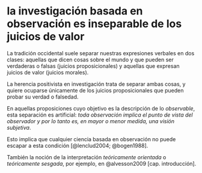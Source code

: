 # la investigación basada en observación es inseparable de los juicios de valor

La tradición occidental suele separar nuestras expresiones verbales en dos clases: aquellas que dicen cosas sobre el mundo y que pueden ser verdaderas o falsas (juicios proposicionales) y aquellas que expresan juicios de valor (juicios morales).

La herencia positivista en investigación trata de separar ambas cosas, y quiere ocuparse únicamente de los juicios proposicionales que pueden probar su verdad o falsedad.

En aquellas proposiciones cuyo objetivo es la descripción de lo *observable*, esta separación es artificial: *toda observación implica el punto de vista del observador y por lo tanto es, en mayor o menor medida, una visión subjetiva*.

Esto implica que cualquier ciencia basada en observación no puede escapar a esta condición [@lenclud2004; @bogen1988].

También la noción de la interpretación *teóricamente orientada* o *teóricamente sesgada*, por ejemplo, en @alvesson2009 [cap. introducción].
